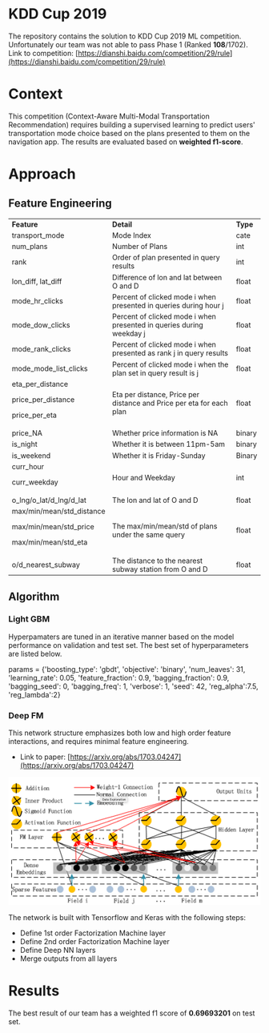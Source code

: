 # KDD Cup 2019
The repository contains the solution to KDD Cup 2019 ML competition. Unfortunately our team was not able to pass Phase 1 (Ranked **108**/1702). Link to competition: [https://dianshi.baidu.com/competition/29/rule](https://dianshi.baidu.com/competition/29/rule)


# Context
This competition (Context-Aware Multi-Modal Transportation Recommendation) requires building a supervised learning to predict users' transportation mode choice based on the plans presented to them on the navigation app. The results are evaluated based on **weighted f1-score**.

# Approach
## Feature Engineering


<table>
  <tr>
   <td><strong>Feature</strong>
   </td>
   <td><strong>Detail</strong>
   </td>
   <td><strong>Type</strong>
   </td>
  </tr>
  <tr>
   <td>transport_mode
   </td>
   <td>Mode Index
   </td>
   <td>cate
   </td>
  </tr>
  <tr>
   <td>num_plans
   </td>
   <td>Number of Plans
   </td>
   <td>int
   </td>
  </tr>
  <tr>
   <td>rank
   </td>
   <td>Order of plan presented in query results
   </td>
   <td>int
   </td>
  </tr>
  <tr>
   <td>lon_diff, lat_diff
   </td>
   <td>Difference of lon and lat between O and D
   </td>
   <td>float
   </td>
  </tr>
  <tr>
   <td>mode_hr_clicks
   </td>
   <td>Percent of clicked mode i when presented in queries during hour j 
   </td>
   <td>float
   </td>
  </tr>
  <tr>
   <td>mode_dow_clicks
   </td>
   <td>Percent of clicked mode i when presented in queries during weekday j 
   </td>
   <td>float
   </td>
  </tr>
  <tr>
   <td>mode_rank_clicks
   </td>
   <td>Percent of clicked mode i when presented as rank j in query results
   </td>
   <td>float
   </td>
  </tr>
  <tr>
   <td>mode_mode_list_clicks
   </td>
   <td>Percent of clicked mode i when the plan set in query result is j
   </td>
   <td>float
   </td>
  </tr>
  <tr>
 
   <td>eta_per_distance
<p>
price_per_distance
<p>
price_per_eta
   </td>
   <td>Eta per distance, Price per distance and Price per eta for each plan
   </td>
   <td>float
   </td>
  </tr>
  <tr>
   <td>price_NA
   </td>
   <td>Whether price information is NA
   </td>
   <td>binary
   </td>
  </tr>
  <tr>
   <td>is_night
   </td>
   <td>Whether it is between 11pm-5am
   </td>
   <td>binary
   </td>
  </tr>
  <tr>
   <td>is_weekend
   </td>
   <td>Whether it is Friday-Sunday
   </td>
   <td>Binary
   </td>
  </tr>
  <tr>
   <td>curr_hour
<p>
curr_weekday
   </td>
   <td>Hour and Weekday
   </td>
   <td>int
   </td>
  </tr>
  <tr>
   <td>o_lng/o_lat/d_lng/d_lat
   </td>
   <td>The lon and lat of O and D
   </td>
   <td>float
   </td>
  </tr>
  <tr>
   <td>max/min/mean/std_distance
<p>
max/min/mean/std_price
<p>
max/min/mean/std_eta
   </td>
   <td>The max/min/mean/std of plans under the same query
   </td>
   <td>float
   </td>
  </tr>
  <tr>
   <td>o/d_nearest_subway
   </td>
   <td>The distance to the nearest subway station from O and D
   </td>
   <td>float
   </td>
  </tr>
</table>

## Algorithm
### Light GBM 
Hyperpamaters are tuned in an iterative manner based on the model performance on validation and test set. The best set of hyperparameters are listed below.

params = {'boosting_type': 'gbdt',
 'objective': 'binary',
 'num_leaves': 31,
 'learning_rate': 0.05,
 'feature_fraction': 0.9,
 'bagging_fraction': 0.9,
 'bagging_seed': 0,
 'bagging_freq': 1,
 'verbose': 1,
 'seed': 42,
 'reg_alpha':7.5,
 'reg_lambda':2}
 
###  Deep FM
This network structure emphasizes both low and high order feature interactions, and requires minimal feature engineering. 
- Link to paper: [https://arxiv.org/abs/1703.04247](https://arxiv.org/abs/1703.04247)
<p align="center">
  <img src="./figure/deepfm.png" width="600" title="Wide & deep architecture of DeepFM">
</p>

The network is built with Tensorflow and Keras with the following steps:
- Define 1st order Factorization Machine layer
- Define 2nd order Factorization Machine layer
- Define Deep NN layers
- Merge outputs from all layers


# Results
The best result of our team has a weighted f1 score of **0.69693201** on test set.
